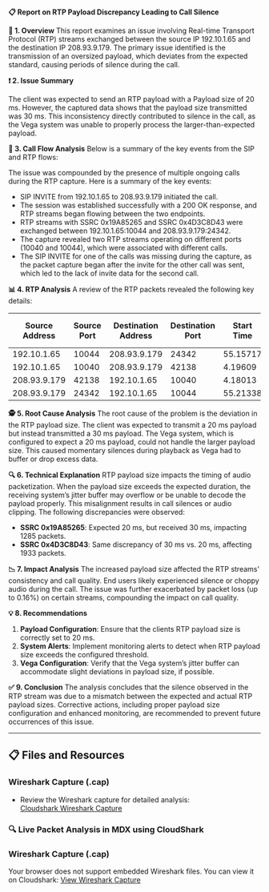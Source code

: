 **📋 Report on RTP Payload Discrepancy Leading to Call Silence**

**📘 1. Overview**
This report examines an issue involving Real-time Transport Protocol (RTP) streams exchanged between the source IP 192.10.1.65 and the destination IP 208.93.9.179. The primary issue identified is the transmission of an oversized payload, which deviates from the expected standard, causing periods of silence during the call.

**❗ 2. Issue Summary**

The client was expected to send an RTP payload with a Payload size of 20 ms. However, the captured data shows that the payload size transmitted was 30 ms. This inconsistency directly contributed to silence in the call, as the Vega system was unable to properly process the larger-than-expected payload.

**🔄 3. Call Flow Analysis**
Below is a summary of the key events from the SIP and RTP flows:

The issue was compounded by the presence of multiple ongoing calls during the RTP capture. Here is a summary of the key events:

* SIP INVITE from 192.10.1.65 to 208.93.9.179 initiated the call.
* The session was established successfully with a 200 OK response, and RTP streams began flowing between the two endpoints.
* RTP streams with SSRC 0x19A85265 and SSRC 0x4D3C8D43 were exchanged between 192.10.1.65:10044 and 208.93.9.179:24342.
* The capture revealed two RTP streams operating on different ports (10040 and 10044), which were associated with different calls.
* The SIP INVITE for one of the calls was missing during the capture, as the packet capture began after the invite for the other call was sent, which led to the lack of invite data for the second call.

**📊 4. RTP Analysis**
A review of the RTP packets revealed the following key details:


| Source Address | Source Port | Destination Address | Destination Port | Start Time | Duration (s) | Payload | Packets | Lost | Min Delta (ms) | Mean Delta (ms) | Lost % | Status  | SSRC formatted |
| -------------- | ----------- | ------------------- | ---------------- | ---------- | ------------ | ------- | ------- | ---- | -------------- | --------------- | ------ | ------- | -------------- |
| 192.10.1.65    | 10044       | 208.93.9.179        | 24342            | 55.15717   | 38.651138    | g711U   | 1285    | 2    | 29.776         | 30.102          | 0.16   | Problem | 0x19a85265     |
| 192.10.1.65    | 10040       | 208.93.9.179        | 42138            | 4.19609    | 32.870571    | g711U   | 1094    | 1    | 29.224         | 30.074          | 0.09   | Problem | 0xc697f2be     |
| 208.93.9.179   | 42138       | 192.10.1.65         | 10040            | 4.18013    | 32.920705    | g711U   | 1645    | 2    | 16.118         | 20.025          | 0.12   | Problem | 0xed910bd8     |
| 208.93.9.179   | 24342       | 192.10.1.65         | 10044            | 55.21338   | 38.659701    | g711U   | 1933    | 1    | 18.299         | 20.010          | 0.05   | Problem | 0x4d3c8d43     |

**🕵️ 5. Root Cause Analysis**
The root cause of the problem is the deviation in the RTP payload size. The client was expected to transmit a 20 ms payload but instead transmitted a 30 ms payload. The Vega system, which is configured to expect a 20 ms payload, could not handle the larger payload size. This caused momentary silences during playback as Vega had to buffer or drop excess data.

**🔍 6. Technical Explanation**
RTP payload size impacts the timing of audio packetization. When the payload size exceeds the expected duration, the receiving system’s jitter buffer may overflow or be unable to decode the payload properly. This misalignment results in call silences or audio clipping. The following discrepancies were observed:

- **SSRC 0x19A85265**: Expected 20 ms, but received 30 ms, impacting 1285 packets.
- **SSRC 0x4D3C8D43**: Same discrepancy of 30 ms vs. 20 ms, affecting 1933 packets.

**📉 7. Impact Analysis**
The increased payload size affected the RTP streams’ consistency and call quality. End users likely experienced silence or choppy audio during the call. The issue was further exacerbated by packet loss (up to 0.16%) on certain streams, compounding the impact on call quality.

**💡 8. Recommendations**

1. **Payload Configuration**: Ensure that the clients RTP payload size is correctly set to 20 ms.
2. **System Alerts**: Implement monitoring alerts to detect when RTP payload size exceeds the configured threshold.
3. **Vega Configuration**: Verify that the Vega system’s jitter buffer can accommodate slight deviations in payload size, if possible.

**✅ 9. Conclusion**
The analysis concludes that the silence observed in the RTP stream was due to a mismatch between the expected and actual RTP payload sizes. Corrective actions, including proper payload size configuration and enhanced monitoring, are recommended to prevent future occurrences of this issue.

---

## 📋 **Files and Resources**

### **Wireshark Capture (.cap)**  
- Review the Wireshark capture for detailed analysis:  
  [Cloudshark Wireshark Capture](https://www.cloudshark.org/captures/8b386922a24b)  


### **🔍 Live Packet Analysis in MDX using CloudShark** 
### Wireshark Capture (.cap)
<object data="https://www.cloudshark.org/captures/93300606b5c1" type="text/html" width="100%" height="700px">
    <p>Your browser does not support embedded Wireshark files. You can view it on Cloudshark: 
    <a href="https://www.cloudshark.org/captures/93300606b5c1">View Wireshark Capture</a></p>
</object>
